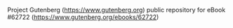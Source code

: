 Project Gutenberg (https://www.gutenberg.org) public repository for
eBook #62722 (https://www.gutenberg.org/ebooks/62722)
